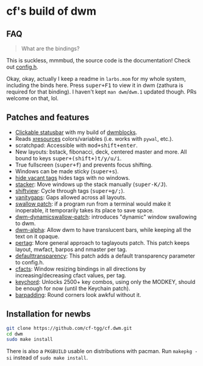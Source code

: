 # cf's build of dwm

## FAQ

> What are the bindings?

This is suckless, mmmbud, the source code is the documentation! Check out [config.h](config.h).

Okay, okay, actually I keep a readme in `larbs.mom` for my whole system, including the binds here.
Press <kbd>super+F1</kbd> to view it in dwm (zathura is required for that binding).
I haven't kept `man dwm`/`dwm.1` updated though. PRs welcome on that, lol.

## Patches and features

- [Clickable statusbar](https://dwm.suckless.org/patches/statuscmd/) with my build of [dwmblocks](https://github.com/lukesmithxyz/dwmblocks).
- Reads [xresources](https://dwm.suckless.org/patches/xresources/) colors/variables (i.e. works with `pywal`, etc.).
- scratchpad: Accessible with <kbd>mod+shift+enter</kbd>.
- New layouts: bstack, fibonacci, deck, centered master and more. All bound to keys <kbd>super+(shift+)t/y/u/i</kbd>.
- True fullscreen (<kbd>super+f</kbd>) and prevents focus shifting.
- Windows can be made sticky (<kbd>super+s</kbd>).
- [hide vacant tags](https://dwm.suckless.org/patches/hide_vacant_tags/) hides tags with no windows.
- [stacker](https://dwm.suckless.org/patches/stacker/): Move windows up the stack manually (<kbd>super-K/J</kbd>).
- [shiftview](https://dwm.suckless.org/patches/nextprev/): Cycle through tags (<kbd>super+g/;</kbd>).
- [vanitygaps](https://dwm.suckless.org/patches/vanitygaps/): Gaps allowed across all layouts.
- [swallow patch](https://dwm.suckless.org/patches/swallow/): if a program run from a terminal would make it inoperable, it temporarily takes its place to save space.
- [dwm-dynamicswallow-patch](https://dwm.suckless.org/patches/dynamicswallow/): introduces "dynamic" window swallowing to dwm.
- [dwm-alpha](https://dwm.suckless.org/patches/alpha/): Allow dwm to have translucent bars, while keeping all the text on it opaque.
- [pertag](https://dwm.suckless.org/patches/pertag/): More general approach to taglayouts patch. This patch keeps layout, mwfact, barpos and nmaster per tag.
- [defaulttransparency](https://dwm.suckless.org/patches/defaulttransparency/): This patch adds a default transparency parameter to config.h.
- [cfacts](https://dwm.suckless.org/patches/cfacts/): Window resizing bindings in all directions by increasing/decreasing cfact values, per tag.
- [keychord](https://dwm.suckless.org/patches/keychord/dwm-keychord-6.4.diff): Unlocks 2500+ key combos, using only the MODKEY, should be enough for now (until the Keychain patch).
- [barpadding](https://dwm.suckless.org/patches/barpadding/dwm-barpadding-20211020-a786211.diff): Round corners look awkful without it.

## Installation for newbs

```bash
git clone https://github.com/cf-tgg/cf.dwm.git
cd dwm
sudo make install
```

There is also a `PKGBUILD` usable on distributions with pacman. Run `makepkg -si` instead of `sudo make install`.
